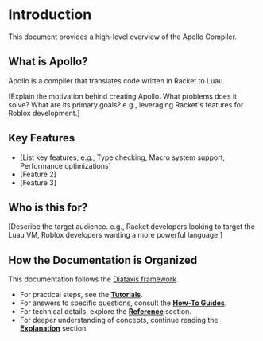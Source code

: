 # Introduction

This document provides a high-level overview of the Apollo Compiler.

## What is Apollo?

Apollo is a compiler that translates code written in Racket to Luau. 

[Explain the motivation behind creating Apollo. What problems does it solve? What are its primary goals? e.g., leveraging Racket's features for Roblox development.]

## Key Features

*   [List key features, e.g., Type checking, Macro system support, Performance optimizations]
*   [Feature 2]
*   [Feature 3]

## Who is this for?

[Describe the target audience. e.g., Racket developers looking to target the Luau VM, Roblox developers wanting a more powerful language.]

## How the Documentation is Organized

This documentation follows the [Diátaxis framework](https://diataxis.fr/).

*   For practical steps, see the **[Tutorials](../tutorials/)**.
*   For answers to specific questions, consult the **[How-To Guides](../how-to/)**.
*   For technical details, explore the **[Reference](../reference/)** section.
*   For deeper understanding of concepts, continue reading the **[Explanation](./)** section. 